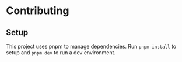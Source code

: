 # Contributing

## Setup

This project uses pnpm to manage dependencies. Run `pnpm install` to setup and `pnpm dev` to run a dev environment.
